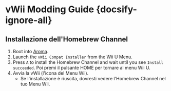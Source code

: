 # vWii Modding Guide {docsify-ignore-all}

## Installazione dell'Homebrew Channel

1. Boot into [Aroma](browser-exploit).
2. Launch the `vWii Compat Installer` from the Wii U Menu.
3. Press `A` to install the Homebrew Channel and wait until you see `Install succeeded`. Poi premi il pulsante HOME per tornare al menu Wii U.
4. Avvia la vWii (l'icona del Menu Wii).
   - Se l'installazione è riuscita, dovresti vedere l'Homebrew Channel nel tuo Menu Wii.

